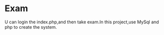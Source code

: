 # Exam
U can login the index.php,and then take exam.In this project,use MySql and php to create the system.
